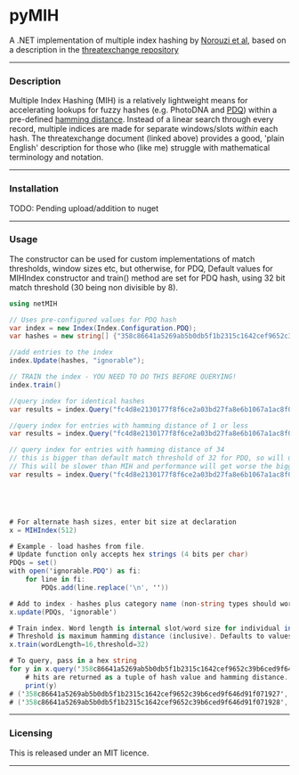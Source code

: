 # pyMIH
A .NET implementation of multiple index hashing by [Norouzi et al](https://www.cs.toronto.edu/~norouzi/research/papers/multi_index_hashing.pdf), based on a description in the [threatexchange repository](https://github.com/facebook/ThreatExchange/blob/master/hashing/hashing.pdf)

***

### Description
Multiple Index Hashing (MIH) is a relatively lightweight means for accelerating lookups for fuzzy hashes (e.g. PhotoDNA and [PDQ](https://github.com/facebook/ThreatExchange/tree/master/hashing/pdq)) within a pre-defined [hamming distance](https://math.ryerson.ca/~danziger/professor/MTH108/Handouts/codes.pdf).
Instead of a linear search through every record, multiple indices are made for separate windows/slots *within* each hash.
The threatexchange document (linked above) provides a good, 'plain English' description for those who (like me) struggle with mathematical terminology and notation.

***
### Installation
TODO: Pending upload/addition to nuget

***
### Usage
The constructor can be used for custom implementations of match thresholds, window sizes etc, but otherwise, for PDQ, 
Default values for MIHIndex constructor and train() method are set for PDQ hash, using 32 bit match threshold (30 being non divisible by 8).

```c#
using netMIH

// Uses pre-configured values for PDQ hash
var index = new Index(Index.Configuration.PDQ);
var hashes = new string[] {"358c86641a5269ab5b0db5f1b2315c1642cef9652c39b6ced9f646d91f071927"};

//add entries to the index
index.Update(hashes, "ignorable");

// TRAIN the index - YOU NEED TO DO THIS BEFORE QUERYING!
index.train()

//query index for identical hashes
var results = index.Query("fc4d8e2130177f8f6ce2a03bd27fa8e6b1067a1ac8f0068037215df6491eee1f", 0);

//query index for entries with hamming distance of 1 or less
var results = index.Query("fc4d8e2130177f8f6ce2a03bd27fa8e6b1067a1ac8f0068037215df6491eee1f", 1);

// query index for entries with hamming distance of 34
// this is bigger than default match threshold of 32 for PDQ, so will utilise linear lookup. 
// This will be slower than MIH and performance will get worse the bigger the dataset gets 
var results = index.Query("fc4d8e2130177f8f6ce2a03bd27fa8e6b1067a1ac8f0068037215df6491eee1f", 34);
```

```cs




# For alternate hash sizes, enter bit size at declaration
x = MIHIndex(512)

# Example - load hashes from file.
# Update function only accepts hex strings (4 bits per char)
PDQs = set()
with open('ignorable.PDQ') as fi:
    for line in fi:
        PDQs.add(line.replace('\n', ''))

# Add to index - hashes plus category name (non-string types should work, but aren't recommended)
x.update(PDQs, 'ignorable')

# Train index. Word length is internal slot/word size for individual indices (see afore mentioned documentation for more info)
# Threshold is maximum hamming distance (inclusive). Defaults to values shown here.
x.train(wordLength=16,threshold=32)

# To query, pass in a hex string
for y in x.query('358c86641a5269ab5b0db5f1b2315c1642cef9652c39b6ced9f646d91f071927'):
    # hits are returned as a tuple of hash value and hamming distance. 
    print(y)
# ('358c86641a5269ab5b0db5f1b2315c1642cef9652c39b6ced9f646d91f071927', ['ignorable'], 0)
# ('358c86641a5269ab5b0db5f1b2315c1642cef9652c39b6ced9f646d91f071928', ['ignorable'], 4)

``` 

***
 ### Licensing
This is released under an MIT licence.  
***
